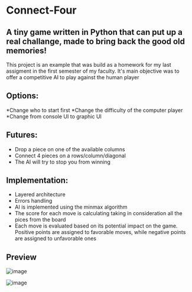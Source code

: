 # Connect-Four


## A tiny game written in Python that can put up a real challange, made to bring back the good old memories!

This project is an example that was build as a homework for my last assigment in the first semester of my faculty. It's main objective was to offer a competitive AI to play against the human player

## Options:
*Change who to start first
*Change the difficulty of the computer player
*Change from console UI to graphic UI

## Futures:
* Drop a piece on one of the available columns
* Connect 4 pieces on a rows/column/diagonal
* The AI will try to stop you from winning

## Implementation:
* Layered architecture
* Errors handling
* AI is implemented using the minmax algorithm
* The score for each move is calculating taking in consideration all the pices from the board
* Each move is evaluated based on its potential impact on the game. Positive points are assigned to favorable moves, while negative points are assigned to unfavorable ones

## Preview

![image](https://github.com/Stefan2114/Connect-Four/assets/147135917/9e2ef7d7-8964-4909-88ad-be867d583127)



![image](https://github.com/Stefan2114/Connect-Four/assets/147135917/e02cdf5f-b615-4da4-8ffe-58415dec273b)

